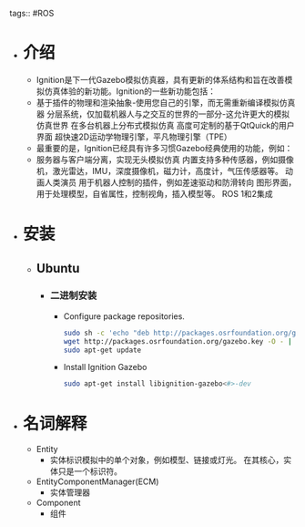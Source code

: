 tags:: #ROS

- # 介绍
	- Ignition是下一代Gazebo模拟仿真器，具有更新的体系结构和旨在改善模拟仿真体验的新功能。Ignition的一些新功能包括：
	- 基于插件的物理和渲染抽象-使用您自己的引擎，而无需重新编译模拟仿真器
	    分层系统，仅加载机器人与之交互的世界的一部分-这允许更大的模拟仿真世界
	    在多台机器上分布式模拟仿真
	    高度可定制的基于QtQuick的用户界面
	    超快速2D运动学物理引擎，平凡物理引擎（TPE）
	- 最重要的是，Ignition已经具有许多习惯Gazebo经典使用的功能，例如：
	- 服务器与客户端分离，实现无头模拟仿真
	    内置支持多种传感器，例如摄像机，激光雷达，IMU，深度摄像机，磁力计，高度计，气压传感器等。
	    动画人类演员
	    用于机器人控制的插件，例如差速驱动和防滑转向
	    图形界面，用于处理模型，自省属性，控制视角，插入模型等。
	    ROS 1和2集成
- # 安装
	- ## Ubuntu
		- ### 二进制安装
			- Configure package repositories.
			  ```bash
			  sudo sh -c 'echo "deb http://packages.osrfoundation.org/gazebo/ubuntu-stable `lsb_release -cs` main" > /etc/apt/sources.list.d/gazebo-stable.list'
			  wget http://packages.osrfoundation.org/gazebo.key -O - | sudo apt-key add -
			  sudo apt-get update
			  ```
			- Install Ignition Gazebo
			  ```bash
			  sudo apt-get install libignition-gazebo<#>-dev
			  ```
- # 名词解释
	- Entity
		- 实体标识模拟中的单个对象，例如模型、链接或灯光。 在其核心，实体只是一个标识符。
	- EntityComponentManager(ECM)
		- 实体管理器
	- Component
		- 组件